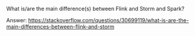 What is/are the main difference(s) between Flink and Storm and Spark?

Answer: https://stackoverflow.com/questions/30699119/what-is-are-the-main-differences-between-flink-and-storm